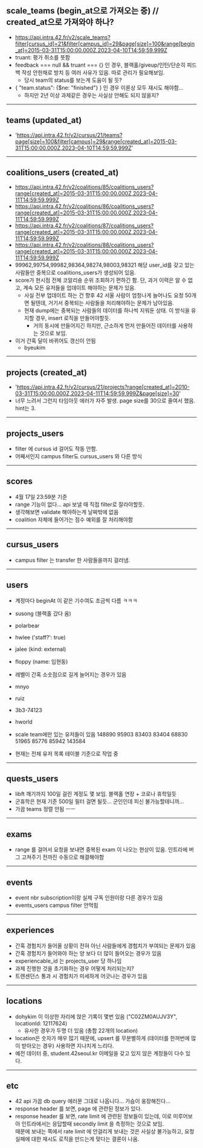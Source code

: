 ## scale_teams (begin_at으로 가져오는 중) // created_at으로 가져와야 하나?

- https://api.intra.42.fr/v2/scale_teams?filter[cursus_id]=21&filter[campus_id]=29&page[size]=100&range[begin_at]=2015-03-31T15:00:00.000Z,2023-04-10T14:59:59.999Z
- truant: 평가 취소를 뜻함
- feedback === null && truant === {} 인 경우, 블랙홀/giveup/인턴/단순히 피드백 작성 안한채로 방치 등 여러 사유가 있음. 따로 관리가 필요해보임.
  - 당시 team의 status를 보는게 도움이 될 듯?
- { "team.status": {$ne: "finished"} } 인 경우 이론상 모두 재시도 해야함...
  - 하지만 2년 이상 과제같은 경우는 사실상 안해도 되지 않을지?

---

## teams (updated_at)

- 'https://api.intra.42.fr/v2/cursus/21/teams?page[size]=100&filter[campus]=29&range[created_at]=2015-03-31T15:00:00.000Z,2023-04-10T14:59:59.999Z'

---

## coalitions_users (created_at)

- https://api.intra.42.fr/v2/coalitions/85/coalitions_users?range[created_at]=2015-03-31T15:00:00.000Z,2023-04-11T14:59:59.999Z
- https://api.intra.42.fr/v2/coalitions/86/coalitions_users?range[created_at]=2015-03-31T15:00:00.000Z,2023-04-11T14:59:59.999Z
- https://api.intra.42.fr/v2/coalitions/87/coalitions_users?range[created_at]=2015-03-31T15:00:00.000Z,2023-04-11T14:59:59.999Z
- https://api.intra.42.fr/v2/coalitions/88/coalitions_users?range[created_at]=2015-03-31T15:00:00.000Z,2023-04-11T14:59:59.999Z
- 99962,99754,99982,98364,98274,98003,98321 해당 user_id를 갖고 있는 사람들만 중복으로 coalitions_users가 생성되어 있음.
- score가 현시점 전체 코알리숑 순위 조회하기 편하긴 함. 단, 과거 이력은 알 수 없고, 계속 모든 유저들을 업데이트 해야하는 문제가 있음.
  - 사실 전부 업데이트 하는 건 향후 42 서울 사람이 엄청나게 늘어나도 요청 50개면 될텐데, 거기서 중복되는 사람들을 처리해야하는 문제가 남아있음.
  - 현재 dump에는 중복되는 사람들의 데이터를 하나씩 지워둔 상태. 이 방식을 유지할 경우, insert 로직을 만들어야할듯.
    - 거의 동시에 만들어지긴 하지만, 근소하게 먼저 만들어진 데이터를 사용하는 것으로 보임.
- 이거 간혹 달이 바뀌어도 갱신이 안됨
  - byeukim

---

## projects (created_at)

- 'https://api.intra.42.fr/v2/cursus/21/projects?range[created_at]=2010-03-31T15:00:00.000Z,2023-04-11T14:59:59.999Z&page[size]=30'
- 너무 느려서 그런지 타임아웃 에러가 자주 발생. page size를 30으로 줄여서 했음. hint는 3.

---

## projects_users

- filter 에 cursus id 걸어도 작동 안함.
- 어째서인지 campus filter도 cursus_users 와 다른 방식

---

## scores

- 4월 17일 23:59분 기준
- range 기능이 없다... api 보낼 때 직접 filter로 잘라야할듯.
- 생각해보면 validate 해야하는게 날짜밖에 없음
- coalition 자체에 들어가는 점수 예외를 잘 처리해야함

---

## cursus_users

- campus filter 는 transfer 한 사람들을까지 걸러냄.

---

## users

- 계정마다 beginAt 이 같은 기수여도 조금씩 다름 ㅋㅋㅋ
- susong (블랙홀 갔다 옴)
- polarbear
- hwlee ('staff?': true)
- jalee (kind: external)
- floppy (name: 임현동)
- 레벨이 간혹 소숫점으로 길게 늘어지는 경우가 있음
- mnyo
- ruiz
- 3b3-74123
- hworld

- scale team에만 있는 유저들이 있음
  148890
  95903
  83403
  83404
  68830
  51965
  85776
  85942
  143584

- 현재는 전체 유저 목록 테이블 기준으로 작업 중

---

## quests_users

- libft 깨기까지 100일 걸린 계정도 몇 보임. 블랙홀 연장 + 코로나 휴학일듯
- 군휴학은 현재 기준 500일 필터 걸면 될듯... 군인인데 피신 불가능할테니까...
- 가끔 teams 정렬 안됨 ㅡㅡ

---

## exams

- range 를 걸어서 요청을 보내면 중복된 exam 이 나오는 현상이 있음. 인트라에 버그 고쳐주기 전까진 수동으로 해결해야함

---

## events

- event nbr subscription이랑 실제 구독 인원이랑 다른 경우가 있음
- events_users campus filter 안먹힘

---

## experiences

- 간혹 경험치가 들어올 상황이 전혀 아닌 사람들에게 경험치가 부여되는 문제가 있음
- 간혹 경험치가 들어와야 하는 양 보다 더 많이 들어오는 경우가 있음
- experiencable_id 는 projects_user 당 하나임
- 과제 진행한 것을 초기화하는 경우 어떻게 처리되는지?
- 트렌센던스 통과 시 경험치가 미세하게 어긋나는 경우가 있음

---

## locations

- dohykim 이 이상한 자리에 앉은 기록이 몇번 있음 ("C02ZM0AUJV3Y", locationId: 12117624)
  - 유사한 경우가 두명 더 있음 (총합 22개의 location)
- location은 숫자가 매우 많기 때문에, upsert 를 무분별하게 (데이터를 한꺼번에 많이 받아오는 경우) 사용하면 지나치게 느리다.
- 예전 데이터 중, student.42seoul.kr 이메일을 갖고 있지 않은 계정들이 다수 있다.

---

## etc

- 42 api 가끔 db query 에러문 그대로 나옵니다... 가슴이 웅장해진다...
- response header 를 보면, page 에 관련된 정보가 있다.
- response header 를 보면, rate limit 에 관련된 정보들이 있는데, 이로 미루어보아 인트라에서는 응답할때 secondly limit 을 측정하는 것으로 보임.<br/>
  때문에 보내는 쪽에서 rate limit 에 안걸리게 보내는 것은 사실상 불가능하고, 요청 실패에 대한 재시도 로직을 만드는게 맞다는 결론이 나옴.
